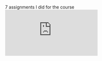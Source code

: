 7 assignments I did for the course ![GAMES101: Introduction to modern Computer Graphics](https://sites.cs.ucsb.edu/~lingqi/teaching/games101.html)
